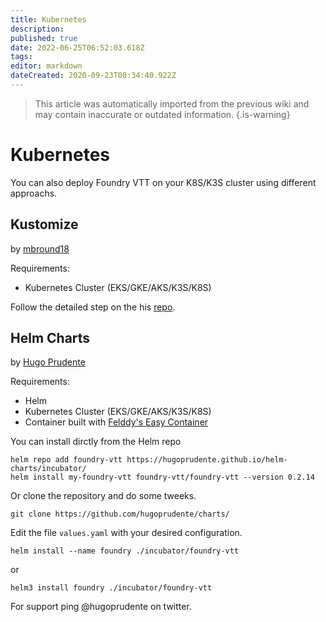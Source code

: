 ```yaml
---
title: Kubernetes
description: 
published: true
date: 2022-06-25T06:52:03.618Z
tags: 
editor: markdown
dateCreated: 2020-09-23T00:34:40.922Z
---
```


>This article was automatically imported from the previous wiki and may contain inaccurate or outdated information.
{.is-warning}

# Kubernetes

You can also deploy Foundry VTT on your K8S/K3S cluster using different approachs.

## Kustomize 
by [mbround18](https://github.com/mbround18/)

Requirements:

* Kubernetes Cluster (EKS/GKE/AKS/K3S/K8S)

Follow the detailed step on the his [repo](https://github.com/mbround18/foundryvtt-docker/blob/master/README.md#installation-on-kubernetes).


## Helm Charts
by [Hugo Prudente](https://github.com/hugoprudente/)

Requirements:

* Helm 
* Kubernetes Cluster (EKS/GKE/AKS/K3S/K8S)
* Container built with [Felddy's Easy Container](https://github.com/felddy/foundryvtt-docker.git)

You can install dirctly from the Helm repo
```shell
helm repo add foundry-vtt https://hugoprudente.github.io/helm-charts/incubator/
helm install my-foundry-vtt foundry-vtt/foundry-vtt --version 0.2.14
```

Or clone the repository and do some tweeks.

```shell
git clone https://github.com/hugoprudente/charts/
```

Edit the file `values.yaml` with your desired configuration.

```shell
helm install --name foundry ./incubator/foundry-vtt
```
or
```shell
helm3 install foundry ./incubator/foundry-vtt
```

For support ping @hugoprudente on twitter.

